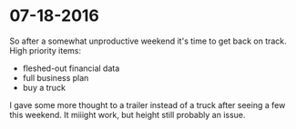 # 07-18-2016

So after a somewhat unproductive weekend it's time to get back on track. High priority items:

- fleshed-out financial data
- full business plan
- buy a truck

I gave some more thought to a trailer instead of a truck after seeing a few this weekend. It miiight work, but height still probably an issue.